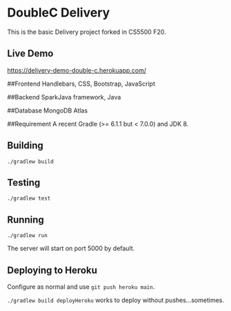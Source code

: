 # DoubleC Delivery

This is the basic Delivery project forked in CS5500 F20. 

## Live Demo
https://delivery-demo-double-c.herokuapp.com/

##Frontend
Handlebars, CSS, Bootstrap, JavaScript

##Backend
SparkJava framework, Java

##Database
MongoDB Atlas 

##Requirement
A recent Gradle (>= 6.1.1 but < 7.0.0) and JDK 8.

## Building

`./gradlew build`

## Testing

`./gradlew test`

## Running

`./gradlew run`

The server will start on port 5000 by default.

## Deploying to Heroku

Configure as normal and use `git push heroku main`.

`./gradlew build deployHeroku` works to deploy without pushes...sometimes.


